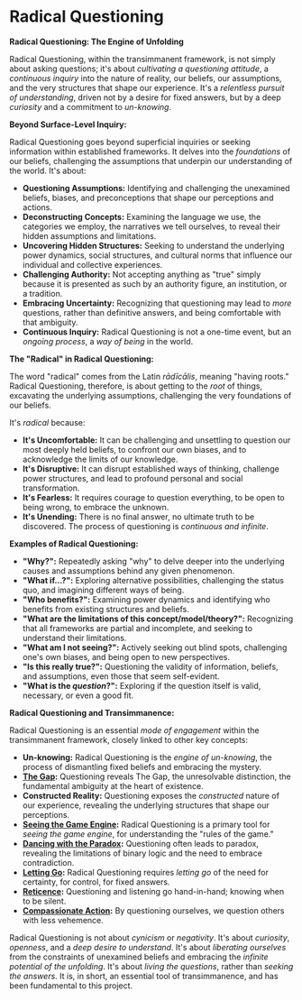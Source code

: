 # Radical Questioning

**Radical Questioning: The Engine of Unfolding**

Radical Questioning, within the transimmanent framework, is not simply about asking questions; it's about *cultivating a questioning attitude*, a *continuous inquiry* into the nature of reality, our beliefs, our assumptions, and the very structures that shape our experience. It's a *relentless pursuit of understanding*, driven not by a desire for fixed answers, but by a deep *curiosity* and a commitment to *un-knowing*.

**Beyond Surface-Level Inquiry:**

Radical Questioning goes beyond superficial inquiries or seeking information within established frameworks. It delves into the *foundations* of our beliefs, challenging the assumptions that underpin our understanding of the world. It's about:

* **Questioning Assumptions:** Identifying and challenging the unexamined beliefs, biases, and preconceptions that shape our perceptions and actions.
* **Deconstructing Concepts:** Examining the language we use, the categories we employ, the narratives we tell ourselves, to reveal their hidden assumptions and limitations.
* **Uncovering Hidden Structures:** Seeking to understand the underlying power dynamics, social structures, and cultural norms that influence our individual and collective experiences.
* **Challenging Authority:** Not accepting anything as "true" simply because it is presented as such by an authority figure, an institution, or a tradition.
* **Embracing Uncertainty:** Recognizing that questioning may lead to *more* questions, rather than definitive answers, and being comfortable with that ambiguity.
* **Continuous Inquiry:** Radical Questioning is not a one-time event, but an *ongoing process*, a *way of being* in the world.

**The "Radical" in Radical Questioning:**

The word "radical" comes from the Latin *rādīcālis*, meaning "having roots." Radical Questioning, therefore, is about getting to the *root* of things, excavating the underlying assumptions, challenging the very foundations of our beliefs.

It's *radical* because:

* **It's Uncomfortable:** It can be challenging and unsettling to question our most deeply held beliefs, to confront our own biases, and to acknowledge the limits of our knowledge.
* **It's Disruptive:** It can disrupt established ways of thinking, challenge power structures, and lead to profound personal and social transformation.
* **It's Fearless:** It requires courage to question everything, to be open to being wrong, to embrace the unknown.
* **It's Unending:** There is no final answer, no ultimate truth to be discovered. The process of questioning is *continuous and infinite*.

**Examples of Radical Questioning:**

* **"Why?":** Repeatedly asking "why" to delve deeper into the underlying causes and assumptions behind any given phenomenon.
* **"What if…?":** Exploring alternative possibilities, challenging the status quo, and imagining different ways of being.
* **"Who benefits?":** Examining power dynamics and identifying who benefits from existing structures and beliefs.
* **"What are the limitations of this concept/model/theory?":** Recognizing that all frameworks are partial and incomplete, and seeking to understand their limitations.
* **"What am I not seeing?":** Actively seeking out blind spots, challenging one's own biases, and being open to new perspectives.
* **"Is this really true?":** Questioning the validity of information, beliefs, and assumptions, even those that seem self-evident.
* **"What is the *question*?":** Exploring if the question itself is valid, necessary, or even a good fit.

**Radical Questioning and Transimmanence:**

Radical Questioning is an essential *mode of engagement* within the transimmanent framework, closely linked to other key concepts:

* **Un-knowing:** Radical Questioning is the *engine of un-knowing*, the process of dismantling fixed beliefs and embracing the mystery.
* **[The Gap](../3-the-ground/the-gap.md):** Questioning reveals The Gap, the unresolvable distinction, the fundamental ambiguity at the heart of existence.
* **Constructed Reality:** Questioning exposes the *constructed* nature of our experience, revealing the underlying structures that shape our perceptions.
* **[Seeing the Game Engine](seeing-the-game-engine.md):** Radical Questioning is a primary tool for *seeing the game engine*, for understanding the "rules of the game."
* **[Dancing with the Paradox](dancing-with-the-paradox.md):** Questioning often leads to paradox, revealing the limitations of binary logic and the need to embrace contradiction.
* **[Letting Go](letting-go.md):** Radical Questioning requires *letting go* of the need for certainty, for control, for fixed answers.
* **[Reticence](../4-the-attitude/reticence.md):** Questioning and listening go hand-in-hand; knowing when to be silent.
* **[Compassionate Action](compassionate-action.md):** By questioning ourselves, we question others with less vehemence.

Radical Questioning is not about *cynicism* or *negativity*. It's about *curiosity*, *openness*, and a *deep desire to understand*. It's about *liberating ourselves* from the constraints of unexamined beliefs and embracing the *infinite potential of the unfolding*. It's about *living the questions*, rather than *seeking the answers*. It is, in short, an essential tool of transimmanence, and has been fundamental to this project.
